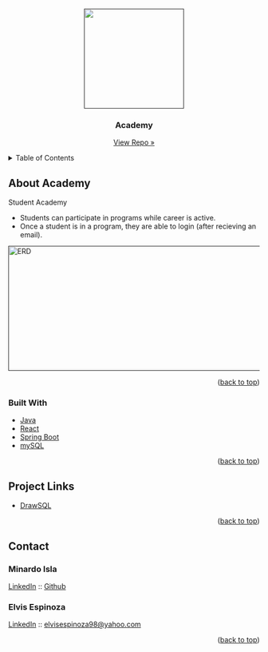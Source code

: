 <div id="top"></div>
<!-- PROJECT LOGO -->
<br />
<div align="center">
  <a href="">
    <img src="" alt="" width="200" height="200">
  </a>
  <h3 align="center">Academy</h3>

  <p align="center">
    <a href="https://github.com/elvisEspinozaN/phoenix_roasters/tree/dev-elvis"> View Repo »</a>
  </p>
</div>

<!-- TABLE OF CONTENTS -->
<details>
  <summary>Table of Contents</summary>
  <ol>
    <li>
      <a href="#about-the-phoenix-roasters">About Academy</a>
      <ul>
        <li><a href="#built-with">Built With</a></li>
      </ul>
    </li>
    <li><a href="#project-links">Links</a></li>
    <li><a href="#contact">Contact</a></li>
    <ul>
        <li><a href="#minardo-isla">Minardo Isla</a></li>
        <li><a href="#elvis-espinoza">Elvis Espinoza</a></li>
      </ul>
  </ol>
</details>

<!-- ABOUT THE PROJECT -->

## About Academy

Student Academy
- Students can participate in programs while career is active.
- Once a student is in a program, they are able to login (after recieving an email).

<a href="">
    <img src="https://i.imgur.com/CAGzGsP.png" alt="ERD" width="600" height="250">
  </a>

<p align="right">(<a href="#top">back to top</a>)</p>

### Built With

- [Java]()
- [React]()
- [Spring Boot]()
- [mySQL]()

<p align="right">(<a href="#top">back to top</a>)</p>

<!--  IMPORTANT LINKS  -->

## Project Links

- [DrawSQL](https://drawsql.app/teams/minardo/diagrams/academy)

<p align="right">(<a href="#top">back to top</a>)</p>

<!-- CONTACT -->

## Contact

### Minardo Isla

[LinkedIn](https://www.linkedin.com/in/minardo-toirac-isla-b55a8a93/) :: [Github](https://github.com/gensparkweeks)

### Elvis Espinoza

[LinkedIn](https://www.linkedin.com/in/elvis-espinoza/) :: elvisespinoza98@yahoo.com

<p align="right">(<a href="#top">back to top</a>)</p>
